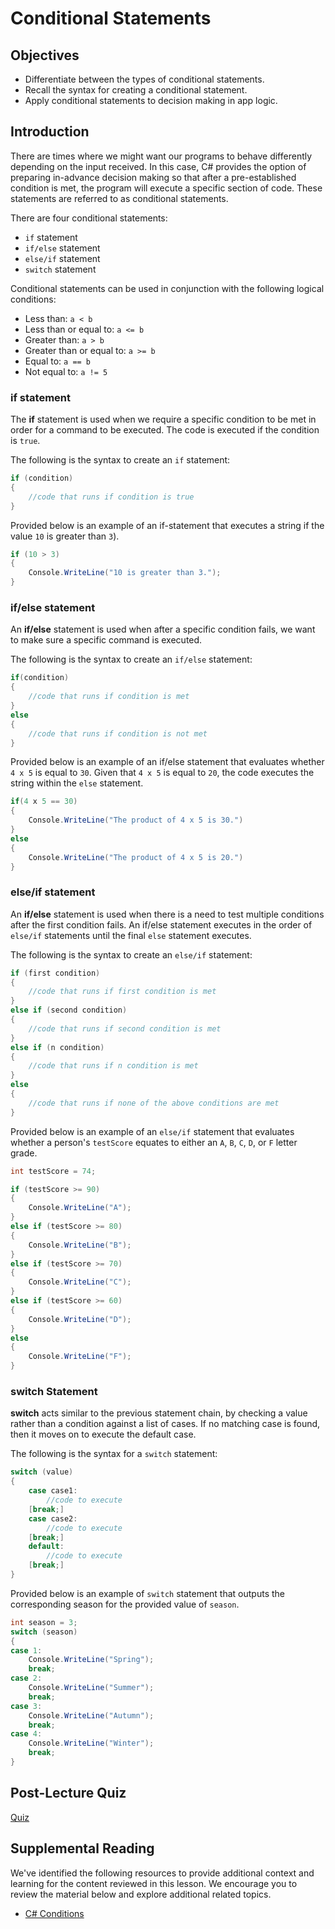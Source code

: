 # Conditional Statements

## Objectives

- Differentiate between the types of conditional statements.
- Recall the syntax for creating a conditional statement.
- Apply conditional statements to decision making in app logic.

## Introduction

There are times where we might want our programs to behave differently depending on the input received. In this case, C# provides the option of preparing in-advance decision making so that after a pre-established condition is met, the program will execute a specific section of code. These statements are referred to as conditional statements.

There are four conditional statements:

- `if` statement
- `if/else` statement
- `else/if` statement
- `switch` statement

Conditional statements can be used in conjunction with the following logical conditions:

- Less than: `a < b`
- Less than or equal to: `a <= b`
- Greater than: `a > b`
- Greater than or equal to: `a >= b`
- Equal to: `a == b`
- Not equal to: `a != 5`

### if statement

The **if** statement is used when we require a specific condition to be met in order for a command to be executed. The code is executed if the condition is `true`.

The following is the syntax to create an `if` statement:

```csharp
if (condition)
{
    //code that runs if condition is true
}
```

Provided below is an example of an if-statement that executes a string if the value `10` is greater than `3`).

```csharp
if (10 > 3)
{
    Console.WriteLine("10 is greater than 3.");
}
```

### if/else statement

An **if/else** statement is used when after a specific condition fails, we want to make sure a specific command is executed.

The following is the syntax to create an `if/else` statement:

```csharp
if(condition)
{
    //code that runs if condition is met
}
else
{
    //code that runs if condition is not met
}
```

Provided below is an example of an if/else statement that evaluates whether `4 x 5` is equal to `30`. Given that `4 x 5` is equal to `20`, the code executes the string within the `else` statement.

```csharp
if(4 x 5 == 30)
{
    Console.WriteLine("The product of 4 x 5 is 30.")
}
else
{
    Console.WriteLine("The product of 4 x 5 is 20.")
}
```

### else/if statement

An **if/else** statement is used when there is a need to test multiple conditions after the first condition fails. An if/else statement executes in the order of `else/if` statements until the final `else` statement executes.

The following is the syntax to create an `else/if` statement:

```csharp
if (first condition)
{
    //code that runs if first condition is met
}
else if (second condition)
{
    //code that runs if second condition is met
}
else if (n condition)
{
    //code that runs if n condition is met
}
else
{
    //code that runs if none of the above conditions are met
}
```

Provided below is an example of an `else/if` statement that evaluates whether a person's `testScore` equates to either an `A`, `B`, `C`, `D`, or `F` letter grade.

```csharp
int testScore = 74;

if (testScore >= 90)
{
    Console.WriteLine("A");
}
else if (testScore >= 80)
{
    Console.WriteLine("B");
}
else if (testScore >= 70)
{
    Console.WriteLine("C");
}
else if (testScore >= 60)
{
    Console.WriteLine("D");
}
else
{
    Console.WriteLine("F");
}
```

### switch Statement

**switch** acts similar to the previous statement chain, by checking a value rather than a condition against a list of cases. If no matching case is found, then it moves on to execute the default case.

The following is the syntax for a `switch` statement:

```csharp
switch (value)
{
    case case1:
        //code to execute
    [break;]
    case case2:
        //code to execute
    [break;]
    default:
        //code to execute
    [break;]
}
```

Provided below is an example of `switch` statement that outputs the corresponding season for the provided value of `season`.

```csharp
int season = 3;
switch (season)
{
case 1:
    Console.WriteLine("Spring");
    break;
case 2:
    Console.WriteLine("Summer");
    break;
case 3:
    Console.WriteLine("Autumn");
    break;
case 4:
    Console.WriteLine("Winter");
    break;
}
```

## Post-Lecture Quiz

[Quiz](https://ashy-plant-023e6671e.1.azurestaticapps.net/quiz/14)

## Supplemental Reading

We've identified the following resources to provide additional context and learning for the content reviewed in this lesson. We encourage you to review the material below and explore additional related topics.

- [C# Conditions](https://www.w3schools.com/cs/cs_conditions.php)